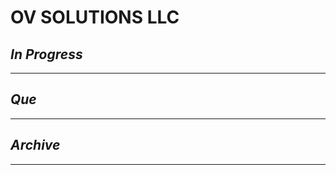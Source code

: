 # OV SOLUTIONS LLC

## *In Progress*

--------------------

## *Que*

-----------------------------------
## *Archive*

-----------------------------------


